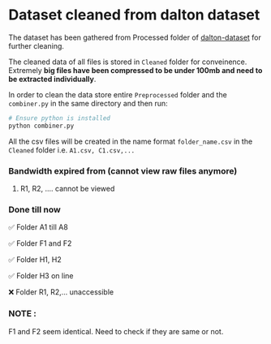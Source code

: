 # Dataset cleaned from dalton dataset

The dataset has been gathered from Processed folder of [dalton-dataset](https://github.com/prasenjit52282/dalton-dataset/tree/main/Processed) for further cleaning.

The cleaned data of all files is stored in `Cleaned` folder for conveinence. Extremely **big files have been compressed to be under 100mb and need to be extracted individually**.

In order to clean the data store entire `Preprocessed` folder and the `combiner.py` in the same directory and then run:

```bash
# Ensure python is installed
python combiner.py
```

All the csv files will be created in the name format `folder_name.csv` in the `Cleaned` folder i.e. `A1.csv, C1.csv,...`


### Bandwidth expired from (cannot view raw files anymore)

1. R1, R2, .... cannot be viewed


### Done till now

✅ Folder A1 till A8

✅ Folder F1 and F2

✅ Folder H1, H2

✅ Folder H3 on line

❌ Folder R1, R2,... unaccessible


### NOTE :

F1 and F2 seem identical. Need to check if they are same or not.